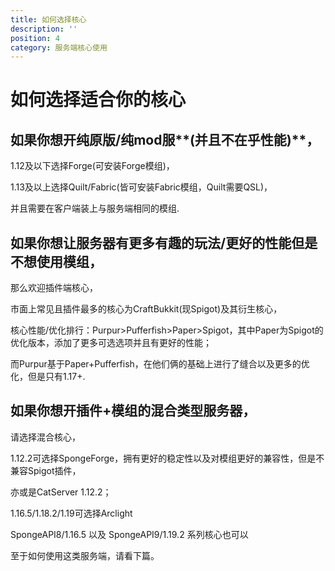 ```yaml
---
title: 如何选择核心
description: ''
position: 4
category: 服务端核心使用
---
```


# 如何选择适合你的核心

## 如果你想开纯原版/纯mod服**(并且不在乎性能)**，

1.12及以下选择Forge(可安装Forge模组)，

1.13及以上选择Quilt/Fabric(皆可安装Fabric模组，Quilt需要QSL)，

并且需要在客户端装上与服务端相同的模组.

## 如果你想让服务器有更多有趣的玩法/更好的性能但是不想使用模组，

那么欢迎插件端核心，

市面上常见且插件最多的核心为CraftBukkit(现Spigot)及其衍生核心，

核心性能/优化排行：Purpur>Pufferfish>Paper>Spigot，其中Paper为Spigot的优化版本，添加了更多可选选项并且有更好的性能；

而Purpur基于Paper+Pufferfish，在他们俩的基础上进行了缝合以及更多的优化，但是只有1.17+.

## 如果你想开插件+模组的混合类型服务器，

请选择混合核心，

1.12.2可选择SpongeForge，拥有更好的稳定性以及对模组更好的兼容性，但是不兼容Spigot插件，

亦或是CatServer 1.12.2；

1.16.5/1.18.2/1.19可选择Arclight

SpongeAPI8/1.16.5 以及 SpongeAPI9/1.19.2 系列核心也可以

至于如何使用这类服务端，请看下篇。